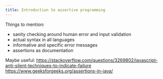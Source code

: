 ```yaml
---
title: Introduction to assertive programming
---
```


Things to mention:

- sanity checking around human error and input validation
- actual syntax in all languages
- informative and specific error messages
- assertions as documentation


Maybe useful: https://stackoverflow.com/questions/3269802/javascript-anti-silent-techniques-to-indicate-failure
https://www.geeksforgeeks.org/assertions-in-java/